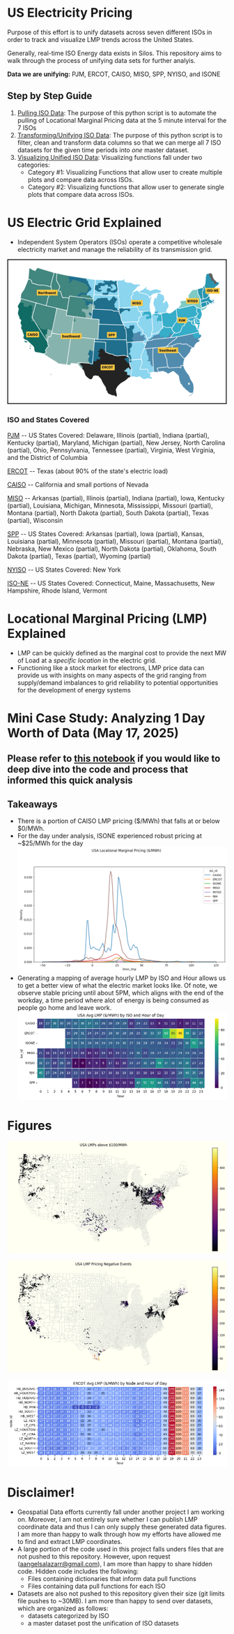 # US Electricity Pricing
Purpose of this effort is to unify datasets across seven different ISOs in order to track and visualize LMP trends across the United States. 

Generally, real-time ISO Energy data exists in Silos. This repository aims to walk through the process of unifying data sets for further analyis. 

**Data we are unifying:** PJM, ERCOT, CAISO, MISO, SPP, NYISO, and ISONE

## Step by Step Guide
1. [Pulling ISO Data](pull_lmp_data.py): The purpose of this python script is to automate the pulling of Locational Marginal Pricing data at the 5 minute interval for the 7 ISOs 
2. [Transforming/Unifying ISO Data](transform_lmp_data.py): The purpose of this python script is to filter, clean and transform data columns so that we can merge all 7 ISO datasets for the given time periods into *one* master dataset. 
4. [Visualizing Unified ISO Data](visualize_lmp_data.py): Visualizing functions fall under two categories:
    - Category #1: Visualizing Functions that allow user to create multiple plots and compare data across ISOs.
    - Category #2: Visualizing functions that allow user to generate single plots that compare data across ISOs.

# US Electric Grid Explained
- Independent System Operators (ISOs) operate a competitive wholesale electricity market and manage the reliability of its transmission grid. 

![ISO/RTO Map](readme_figures/RTO_ISO_Map.png)

### ISO and States Covered
[PJM](https://dataviewer.pjm.com/dataviewer/pages/public/lmp.jsf) -- US States Covered: Delaware, Illinois (partial), Indiana (partial), Kentucky (partial), Maryland, Michigan (partial), New Jersey, North Carolina (partial), Ohio, Pennsylvania, Tennessee (partial), Virginia, West Virginia, and the District of Columbia

[ERCOT](https://www.ercot.com/content/cdr/contours/rtmLmp.html) -- Texas (about 90% of the state's electric load)

[CAISO](https://www.caiso.com/todays-outlook/prices) --  California and small portions of Nevada

[MISO](https://www.misoenergy.org/markets-and-operations/real-time--market-data/market-reports/#nt=%2FMarketReportType%3AReal-Time%2FMarketReportName%3AReal-Time%20Pricing%20Report%20(xls)&t=10&p=0&s=MarketReportPublished&sd=desc) -- Arkansas (partial), Illinois (partial), Indiana (partial), Iowa, Kentucky (partial), Louisiana, Michigan, Minnesota, Mississippi, Missouri (partial), Montana (partial), North Dakota (partial), South Dakota (partial), Texas (partial), Wisconsin

[SPP](https://pricecontourmap.spp.org/pricecontourmap/) -- US States Covered: Arkansas (partial), Iowa (partial), Kansas, Louisiana (partial), Minnesota (partial), Missouri (partial), Montana (partial), Nebraska, New Mexico (partial), North Dakota (partial), Oklahoma, South Dakota (partial), Texas (partial), Wyoming (partial)

[NYISO](https://www.nyiso.com/real-time-dashboard) -- US States Covered: New York

[ISO-NE](https://www.iso-ne.com/isoexpress/) -- US States Covered: Connecticut, Maine, Massachusetts, New Hampshire, Rhode Island, Vermont

# Locational Marginal Pricing (LMP) Explained
- LMP can be quickly defined as the marginal cost to provide the next MW of Load at a *specific location* in the electric grid. 
- Functioning like a stock market for electrons, LMP price data can provide us with insights on many aspects of the grid ranging from supply/demand imbalances to grid reliability to potential opportunities for the development of energy systems

# Mini Case Study: Analyzing 1 Day Worth of Data (May 17, 2025)
## Please refer to [this notebook](unifying_data_silos.ipynb) if you would like to deep dive into the code and process that informed this quick analysis

## Takeaways
- There is a portion of CAISO LMP pricing ($/MWh) that falls at or below $0/MWh.
- For the day under analysis, ISONE experienced robust pricing at ~$25/MWh for the day
![Singular Plot LMP Density](readme_figures/singular_iso_density.png)
- Generating a mapping of average hourly LMP by ISO and Hour allows us to get a better view of what the electric market looks like. Of note, we observe stable pricing until about 5PM, which aligns with the end of the workday, a time period where alot of energy is being consumed as people go home and leave work.
![ISO by Hour Heatmap](readme_figures/usa_heatmap.png)

# Figures
![USA Extreme LMP Events](readme_figures/usa_extreme_lmp_events.png)

![USA Negative LMP Pricing](readme_figures/usa_lmp_negative_pricing.png)

![ERCOT LMP by Node and Hour](readme_figures/ercot_heatmap_1.png)

# Disclaimer!
- Geospatial Data efforts currently fall under another project I am working on. Moreover, I am not entirely sure whether I can publish LMP coordinate data and thus I can only supply these generated data figures. I am more than happy to walk through how my efforts have allowed me to find and extract LMP coordinates. 
- A large portion of the code used in this project falls unders files that are not pushed to this repository. However, upon request (aangelsalazarr@gmail.com), I am more than happy to share hidden code. Hidden code includes the following: 
    - Files containing dictionaries that inform data pull functions 
    - Files containing data pull functions for each ISO
- Datasets are also not pushed to this repository given their size (git limits file pushes to ~30MB). I am more than happy to send over datasets, which are organized as follows: 
    - datasets categorized by ISO
    - a master dataset post the unification of ISO datasets

